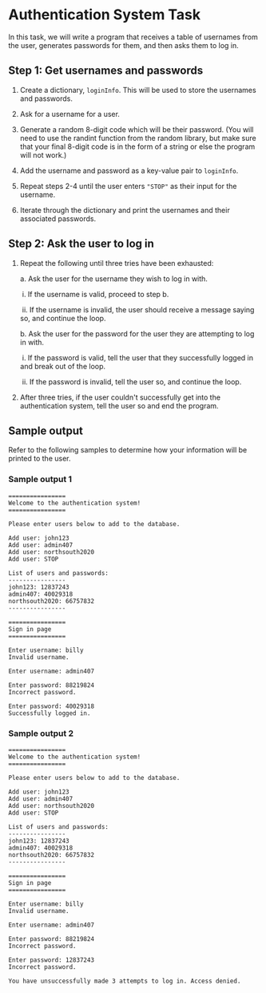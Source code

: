 # Authentication System Task

In this task, we will write a program that receives a table of usernames from the user, generates passwords for them, and then asks them to log in.

## Step 1: Get usernames and passwords

1.  Create a dictionary, `loginInfo`. This will be used to store the usernames and passwords.

2.  Ask for a username for a user.

3.  Generate a random 8-digit code which will be their password. (You will need to use the randint function from the random library, but make sure that your final 8-digit code is in the form of a string or else the program will not work.)

4.  Add the username and password as a key-value pair to `loginInfo`.

5.  Repeat steps 2-4 until the user enters `"STOP"` as their input for the username.

6.  Iterate through the dictionary and print the usernames and their associated passwords.

## Step 2: Ask the user to log in

1.  Repeat the following until three tries have been exhausted:

    a. Ask the user for the username they wish to log in with.

    ​	i. If the username is valid, proceed to step b.

    ​	ii. If the username is invalid, the user should receive a message saying so, and continue the loop.

    b. Ask the user for the password for the user they are attempting to log in with.

    ​	i. If the password is valid, tell the user that they successfully logged in and break out of the loop.

    ​	ii. If the password is invalid, tell the user so, and continue the loop.

2.  After three tries, if the user couldn't successfully get into the authentication system, tell the user so and end the program.

## Sample output

Refer to the following samples to determine how your information will be printed to the user.

### Sample output 1

```console
================
Welcome to the authentication system!
================

Please enter users below to add to the database.

Add user: john123
Add user: admin407
Add user: northsouth2020
Add user: STOP

List of users and passwords:
----------------
john123: 12837243
admin407: 40029318
northsouth2020: 66757832
----------------
	
================
Sign in page
================

Enter username: billy
Invalid username.

Enter username: admin407

Enter password: 88219824
Incorrect password.

Enter password: 40029318
Successfully logged in.
```

### Sample output 2

```console
================
Welcome to the authentication system!
================

Please enter users below to add to the database.

Add user: john123
Add user: admin407
Add user: northsouth2020
Add user: STOP

List of users and passwords:
----------------
john123: 12837243
admin407: 40029318
northsouth2020: 66757832
----------------
	
================
Sign in page
================

Enter username: billy
Invalid username.

Enter username: admin407

Enter password: 88219824
Incorrect password.

Enter password: 12837243
Incorrect password.

You have unsuccessfully made 3 attempts to log in. Access denied.
```

